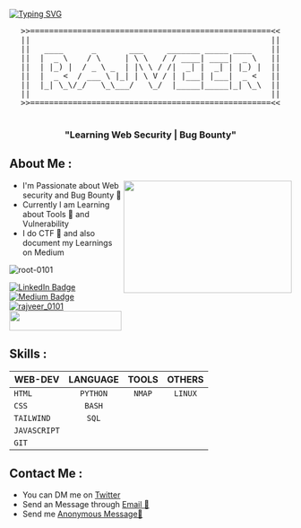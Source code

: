 <a href="https://git.io/typing-svg"><img src="https://readme-typing-svg.demolab.com?font=roboto&weight=600&size=28&pause=1000&color=FFFFFF&random=false&width=435&lines=Hello+%F0%9F%91%8B+I'm+Rajveer+%F0%9F%A7%91%E2%80%8D%F0%9F%92%BB" alt="Typing SVG" /></a>

<div align="center"> 
  <pre>
>>===================================================<<
||                                                   ||
||   ____      _       ___     _______ _____ ____    ||
||  |  _ \    / \     | \ \   / / ____| ____|  _ \   ||
||  | |_) |  / _ \ _  | |\ \ / /|  _| |  _| | |_) |  ||
||  |  _ <  / ___ \ |_| | \ V / | |___| |___|  _ <   ||
||  |_| \_\/_/   \_\___/   \_/  |_____|_____|_| \_\  ||
||                                                   ||
>>===================================================<<
  </pre>
</div>

<h3 align="center"> "Learning Web Security | Bug Bounty"</h3>

## About Me :



<p align="center">
  <img src="https://media1.giphy.com/media/v1.Y2lkPTc5MGI3NjExcnI0NWRuN3RxaTZuazBhMXk4Nzczbzh6aTZvOHpzaXh4a2w5Zm94biZlcD12MV9pbnRlcm5hbF9naWZfYnlfaWQmY3Q9Zw/Rpl1sod1vCXK0L2SUN/giphy.gif" align="right" height="200" width="300"/>
</p>


- I'm Passionate about Web security and Bug Bounty 🐛                                 
- Currently I am Learning about Tools 🔨 and Vulnerability                             
- I do CTF 🚩 and also document my Learnings on Medium


<p align="left"> <img src="https://komarev.com/ghpvc/?username=root-0101&label=Profile%20views&color=0e75b6&style=flat" alt="root-0101" /> </p>

<div align="left">
  <a href="https://www.linkedin.com/in/rajveer-146b92262/" >
    <img src="https://img.shields.io/badge/LinkedIn-blue?style=for-the-badge&logo=linkedin&logoColor=white" alt="LinkedIn Badge"/>
  </a>
  <a href="https://medium.com/@rajveer_0101" target="_blank" rel="noopener noreferrer">
    <img src="https://img.shields.io/badge/Medium-white?style=for-the-badge&logo=medium&logoColor=black" alt="Medium Badge"/>
  </a>
  <a href="https://twitter.com/rajveer_0101">
    <img src="https://img.shields.io/twitter/follow/rajveer_0101?logo=twitter&style=for-the-badge" alt="rajveer_0101"/>
  </a>
</div>

<div align="left">
  <a href="https://www.buymeacoffee.com/rajveer_01">
    <img height="35px" width="200px" src="https://biocyclopedia.com/images/buy-us-a-coffee.png"/>
  </a>
</div>

## Skills :

| WEB-DEV       |   LANGUAGE    |  TOOLS     | OTHERS |
| ------------- |:-------------:| :---------:| :-----:|
| `HTML`        | `PYTHON`      | `NMAP`     | `LINUX` | 
| `CSS`         | `BASH`        |   |                |
| `TAILWIND`    | `SQL`         |     |                |
| `JAVASCRIPT`  |               |     |                |
| `GIT`         |               |     |                |
  
  

<!--<img align="right" src="https://github-readme-stats.vercel.app/api/top-langs?username=root-0101&show_icons=true&locale=en&layout=compact" alt="root-0101" />

<span align="left">
<img src="https://www.vectorlogo.zone/logos/gnu_bash/gnu_bash-icon.svg" alt="bash" width="50" height="50"/> 
<img src="https://raw.githubusercontent.com/devicons/devicon/master/icons/css3/css3-original-wordmark.svg" alt="css3" width="50" height="50" />
<img src="https://www.vectorlogo.zone/logos/git-scm/git-scm-icon.svg" alt="git" width="40" height="40"/>
<img src="https://raw.githubusercontent.com/devicons/devicon/master/icons/go/go-original.svg" alt="go" width="40" height="40"/>
<img src="https://raw.githubusercontent.com/devicons/devicon/master/icons/html5/html5-original-wordmark.svg" alt="html5" width="50" height="50"/>
<img src="https://raw.githubusercontent.com/devicons/devicon/master/icons/javascript/javascript-original.svg" alt="javascript" width="40" height="40"/>  
<img src="https://raw.githubusercontent.com/devicons/devicon/master/icons/linux/linux-original.svg" alt="linux" width="50" height="50"/>
<img src="https://raw.githubusercontent.com/devicons/devicon/master/icons/python/python-original.svg" alt="python" width="50" height="50"/> --->

<!--<div> 
  <img align="left" src="https://www.prodigitalweb.com/wp-content/uploads/2019/02/NMap.jpg" alt="nmap" width="50" height="50"/>
</div>
</span>-->



## Contact Me : 

- You can DM me on <a href="https://twitter.com/rajveer_0101">Twitter </a>
- Send an Message through [Email 📧](mailto:unofficially111@gmail.com)
- Send me <a href="https://ngl.link/rajveer_0101">Anonymous Message👻</a>

